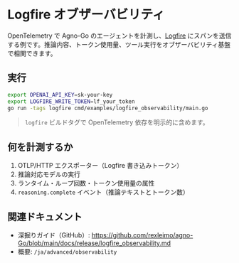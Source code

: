# Logfire オブザーバビリティ

OpenTelemetry で Agno-Go のエージェントを計測し、[Logfire](https://logfire.dev) にスパンを送信する例です。推論内容、トークン使用量、ツール実行をオブザーバビリティ基盤で相関できます。

## 実行

```bash
export OPENAI_API_KEY=sk-your-key
export LOGFIRE_WRITE_TOKEN=lf_your_token
go run -tags logfire cmd/examples/logfire_observability/main.go
```

> `logfire` ビルドタグで OpenTelemetry 依存を明示的に含めます。

## 何を計測するか

1. OTLP/HTTP エクスポーター（Logfire 書き込みトークン）
2. 推論対応モデルの実行
3. ランタイム・ループ回数・トークン使用量の属性
4. `reasoning.complete` イベント（推論テキストとトークン数）

## 関連ドキュメント

- 深掘りガイド（GitHub）: https://github.com/rexleimo/agno-Go/blob/main/docs/release/logfire_observability.md
- 概要: `/ja/advanced/observability`
